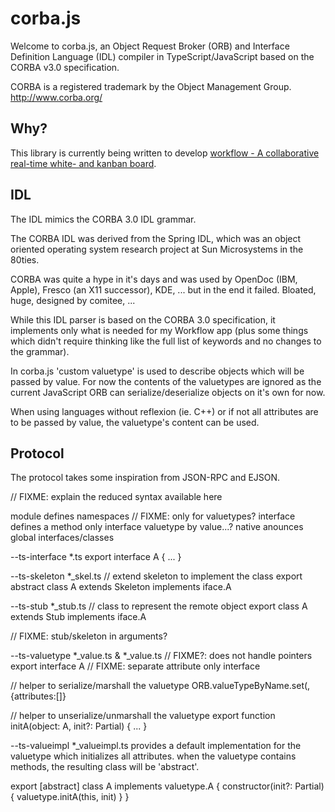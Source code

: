 # corba.js

Welcome to corba.js, an Object Request Broker (ORB) and Interface Definition
Language (IDL) compiler in TypeScript/JavaScript based on the CORBA v3.0
specification.

CORBA is a registered trademark by the Object Management Group.
http://www.corba.org/

## Why?

This library is currently being written to develop <a
href="https://github.com/markandre13/workflow">workflow - A collaborative
real-time white- and kanban board</a>.

## IDL

The IDL mimics the CORBA 3.0 IDL grammar.

The CORBA IDL was derived from the Spring IDL, which was an object oriented
operating system research project at Sun Microsystems in the 80ties.

CORBA was quite a hype in it's days and was used by OpenDoc (IBM, Apple),
Fresco (an X11 successor), KDE, ... but in the end it failed. Bloated,
huge, designed by comitee, ...

While this IDL parser is based on the CORBA 3.0 specification, it
implements only what is needed for my Workflow app (plus some things
which didn't require thinking like the full list of keywords and no
changes to the grammar).

In corba.js 'custom valuetype' is used to describe objects which will be
passed by value.  For now the contents of the valuetypes are ignored as the
current JavaScript ORB can serialize/deserialize objects on it's own for
now.

When using languages without reflexion (ie.  C++) or if not all attributes
are to be passed by value, the valuetype's content can be used.

## Protocol

The protocol takes some inspiration from JSON-RPC and EJSON.

// FIXME: explain the reduced syntax available here

module
  defines namespaces
  // FIXME: only for valuetypes?
interface
  defines a method only interface
valuetype
  by value...?
native
  anounces global interfaces/classes

--ts-interface *.ts
  export interface A { ... }

--ts-skeleton *_skel.ts
  // extend skeleton to implement the class
  export abstract class A extends Skeleton implements iface.A

--ts-stub *_stub.ts
  // class to represent the remote object
  export class A extends Stub implements iface.A

  // FIXME: stub/skeleton in arguments?

--ts-valuetype *_value.ts & *_value.ts
  // FIXME?: does not handle pointers
  export interface A // FIXME: separate attribute only interface

  // helper to serialize/marshall the valuetype
  ORB.valueTypeByName.set(<class name>, {attributes:[<attribute list>]}
  
  // helper to unserialize/unmarshall the valuetype 
  export function initA(object: A, init?: Partial<A>) { ... }

--ts-valueimpl *_valueimpl.ts
  provides a default implementation for the valuetype which initializes all attributes.
  when the valuetype contains methods, the resulting class will be 'abstract'.

  export [abstract] class A implements valuetype.A {
    constructor(init?: Partial<A>) {
      valuetype.initA(this, init)
    }
  }
